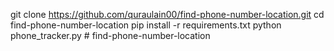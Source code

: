 git clone https://github.com/quraulain00/find-phone-number-location.git
cd find-phone-number-location
pip install -r requirements.txt
python phone_tracker.py
﻿# find-phone-number-location

